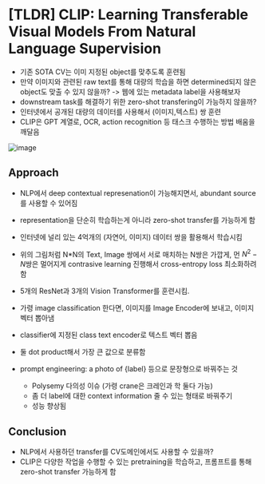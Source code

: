 # [TLDR] CLIP: Learning Transferable Visual Models From Natural Language Supervision 

- 기존 SOTA CV는 이미 지정된 object를 맞추도록 훈련됨
- 만약 이미지와 관련된 raw text를 통해 대량의 학습을 하면 determined되지 않은 object도 맞출 수 있지 않을까? -> 웹에 있는 metadata label을 사용해보자
- downstream task를 해결하기 위한 zero-shot transfering이 가능하지 않을까?
- 인터넷에서 공개된 대량의 데이터를 사용해서 (이미지,텍스트) 쌍 훈련
- CLIP은 GPT 계열로, OCR, action recognition 등 태스크 수행하는 방법 배움을 깨달음


![image](https://github.com/jaealways/must-read-paper-CV-daily/assets/71856506/f329bf1d-c8ed-49d6-8eb1-0359b72cb818)


## Approach
- NLP에서 deep contextual represenation이 가능해지면서, abundant source를 사용할 수 있어짐
- representation을 단순히 학습하는게 아니라 zero-shot transfer를 가능하게 함
- 인터넷에 널리 있는 4억개의 (자연어, 이미지) 데이터 쌍을 활용해서 학습시킴
- 위의 그림처럼 N*N의 Text, Image 쌍에서 서로 매치하는 N쌍은 가깝게, 먼 $N^2-N$쌍은 멀어지게 contrasive learning 진행해서 cross-entropy loss 최소화하려 함
- 5개의 ResNet과 3개의 Vision Transformer를 훈련시킴.

- 가령 image classification 한다면, 이미지를 Image Encoder에 보내고, 이미지 벡터 뽑아냄
- classifier에 지정된 class text encoder로 텍스트 벡터 뽑음
- 둘 dot product해서 가장 큰 값으로 분류함
- prompt engineering: a photo of {label} 등으로 문장형으로 바꿔주는 것
    - Polysemy 다의성 이슈 (가령 crane은 크레인과 학 둘다 가능)
    - 좀 더 label에 대한 context information 줄 수 있는 형태로 바꿔주기
    - 성능 향상됨

## Conclusion
- NLP에서 사용하던 transfer를 CV도메인에서도 사용할 수 있을까?
- CLIP은 다양한 작업을 수행할 수 있는 pretraining을 학습하고, 프롬프트를 통해 zero-shot transfer 가능하게 함

